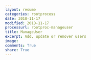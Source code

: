 ```yaml
---
layout: resume
categories: rootprocess
date: 2018-11-17
modified: 2018-11-17
processurl: rootproc-manageuser
title: ManageUser
excerpt: Add, update or remover users
image: 
comments: True
share: True
---
```


